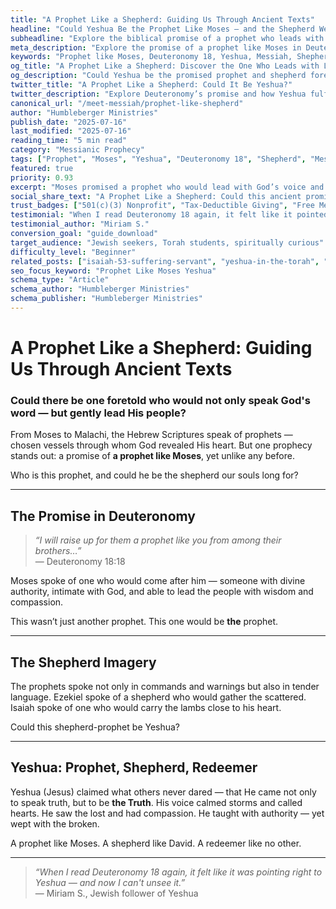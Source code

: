 ```yaml
---
title: "A Prophet Like a Shepherd: Guiding Us Through Ancient Texts"
headline: "Could Yeshua Be the Prophet Like Moses — and the Shepherd We Were Promised?"
subheadline: "Explore the biblical promise of a prophet who leads with love, and how Yeshua fulfills it"
meta_description: "Explore the promise of a prophet like Moses in Deuteronomy. Discover how Yeshua guides like a shepherd and speaks with divine authority."
keywords: "Prophet like Moses, Deuteronomy 18, Yeshua, Messiah, Shepherd, Hebrew Bible, Jewish prophecy"
og_title: "A Prophet Like a Shepherd: Discover the One Who Leads with Love"
og_description: "Could Yeshua be the promised prophet and shepherd foretold in the Hebrew Scriptures?"
twitter_title: "A Prophet Like a Shepherd: Could It Be Yeshua?"
twitter_description: "Explore Deuteronomy’s promise and how Yeshua fulfills the role of prophet and shepherd."
canonical_url: "/meet-messiah/prophet-like-shepherd"
author: "Humbleberger Ministries"
publish_date: "2025-07-16"
last_modified: "2025-07-16"
reading_time: "5 min read"
category: "Messianic Prophecy"
tags: ["Prophet", "Moses", "Yeshua", "Deuteronomy 18", "Shepherd", "Messiah", "Hebrew Bible"]
featured: true
priority: 0.93
excerpt: "Moses promised a prophet who would lead with God’s voice and a shepherd’s heart. Could it be Yeshua?"
social_share_text: "A Prophet Like a Shepherd: Could this ancient promise point to Yeshua?"
trust_badges: ["501(c)(3) Nonprofit", "Tax-Deductible Giving", "Free Messianic Resources"]
testimonial: "When I read Deuteronomy 18 again, it felt like it pointed right to Yeshua."
testimonial_author: "Miriam S."
conversion_goal: "guide_download"
target_audience: "Jewish seekers, Torah students, spiritually curious"
difficulty_level: "Beginner"
related_posts: ["isaiah-53-suffering-servant", "yeshua-in-the-torah", "could-yeshua-be-the-messiah"]
seo_focus_keyword: "Prophet Like Moses Yeshua"
schema_type: "Article"
schema_author: "Humbleberger Ministries"
schema_publisher: "Humbleberger Ministries"
---
```


# A Prophet Like a Shepherd: Guiding Us Through Ancient Texts

### Could there be one foretold who would not only speak God's word — but gently lead His people?

From Moses to Malachi, the Hebrew Scriptures speak of prophets — chosen vessels through whom God revealed His heart. But one prophecy stands out: a promise of **a prophet like Moses**, yet unlike any before.

Who is this prophet, and could he be the shepherd our souls long for?

---

## The Promise in Deuteronomy

> _“I will raise up for them a prophet like you from among their brothers…”_  
> — Deuteronomy 18:18

Moses spoke of one who would come after him — someone with divine authority, intimate with God, and able to lead the people with wisdom and compassion.

This wasn’t just another prophet. This one would be **the** prophet.

---

## The Shepherd Imagery

The prophets spoke not only in commands and warnings but also in tender language. Ezekiel spoke of a shepherd who would gather the scattered. Isaiah spoke of one who would carry the lambs close to his heart.

Could this shepherd-prophet be Yeshua?

---

## Yeshua: Prophet, Shepherd, Redeemer

Yeshua (Jesus) claimed what others never dared — that He came not only to speak truth, but to be **the Truth**. His voice calmed storms and called hearts. He saw the lost and had compassion. He taught with authority — yet wept with the broken.

A prophet like Moses. A shepherd like David. A redeemer like no other.

---

> _“When I read Deuteronomy 18 again, it felt like it was pointing right to Yeshua — and now I can't unsee it.”_  
> — Miriam S., Jewish follower of Yeshua
